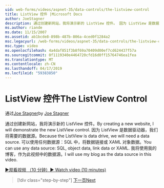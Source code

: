 ```yaml
---
uid: web-forms/videos/aspnet-35/data-controls/the-listview-control
title: ListView 控件 |Microsoft Docs
author: JoeStagner
description: 通过创建新网站，我将演示新的 ListView 控件。 因为 ListView 是数据驱动器，我们将需要的数据源。 可以使用任何数据...
ms.author: riande
ms.date: 11/15/2007
ms.assetid: ab1bcde8-898b-487b-806a-4ced0f1284a2
msc.legacyurl: /web-forms/videos/aspnet-35/data-controls/the-listview-control
msc.type: video
ms.openlocfilehash: 4a4daf851f3b8f69a70409d00ef7cd624437f57a
ms.sourcegitcommit: 0f1119340e4464720cfd16d0ff15764746ea1fea
ms.translationtype: MT
ms.contentlocale: zh-CN
ms.lasthandoff: 04/17/2019
ms.locfileid: "59383850"
---
```

# <a name="the-listview-control"></a><span data-ttu-id="dfc18-105">ListView 控件</span><span class="sxs-lookup"><span data-stu-id="dfc18-105">The ListView Control</span></span>

<span data-ttu-id="dfc18-106">通过[Joe Stagner](https://github.com/JoeStagner)</span><span class="sxs-lookup"><span data-stu-id="dfc18-106">by [Joe Stagner](https://github.com/JoeStagner)</span></span>

<span data-ttu-id="dfc18-107">通过创建新网站，我将演示新的 ListView 控件。</span><span class="sxs-lookup"><span data-stu-id="dfc18-107">By creating a new website, I will demonstrate the new ListView control.</span></span> <span data-ttu-id="dfc18-108">因为 ListView 是数据驱动器，我们将需要的数据源。</span><span class="sxs-lookup"><span data-stu-id="dfc18-108">Because the ListView is data drive, we will need a data source.</span></span> <span data-ttu-id="dfc18-109">可以使用任何数据源：SQL 中，将数据链接或 XAML 对象数据。</span><span class="sxs-lookup"><span data-stu-id="dfc18-109">You can use any data source: SQL, object data, link data or XAML.</span></span> <span data-ttu-id="dfc18-110">我将使用我的博客，作为此视频中的数据源。</span><span class="sxs-lookup"><span data-stu-id="dfc18-110">I will use my blog as the data source in this video.</span></span>

[<span data-ttu-id="dfc18-111">&#9654;观看视频 （10 分钟）</span><span class="sxs-lookup"><span data-stu-id="dfc18-111">&#9654; Watch video (10 minutes)</span></span>](https://channel9.msdn.com/Blogs/ASP-NET-Site-Videos/the-listview-control)

> [!div class="step-by-step"]
> [<span data-ttu-id="dfc18-112">下一页</span><span class="sxs-lookup"><span data-stu-id="dfc18-112">Next</span></span>](the-datapager-control.md)
